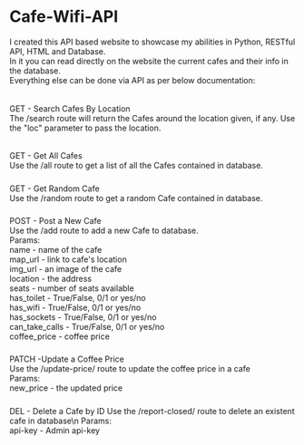 # Cafe-Wifi-API
I created this API based website to showcase my abilities in Python, RESTful API, HTML and Database.\
In it you can read directly on the website the current cafes and their info in the database.\
Everything else can be done via API as per below documentation:
######
GET - Search Cafes By Location\
The /search route will return the Cafes around the location given, if any.
Use the "loc" parameter to pass the location.
######
GET - Get All Cafes\
Use the /all route to get a list of all the Cafes contained in database.
#####
GET - Get Random Cafe\
Use the /random route to get a random Cafe contained in database.
#####
POST - Post a New Cafe\
Use the /add route to add a new Cafe to database.\
Params:\
name - name of the cafe\
map_url -  link to cafe's location\
img_url - an image of the cafe\
location - the address\
seats - number of seats available\
has_toilet - True/False, 0/1 or yes/no\
has_wifi - True/False, 0/1 or yes/no\
has_sockets - True/False, 0/1 or yes/no\
can_take_calls - True/False, 0/1 or yes/no\
coffee_price - coffee price
#####
PATCH -Update a Coffee Price\
Use the /update-price/<cafe-id> route to update the coffee price in a cafe\
Params:\
new_price - the updated price
#####
DEL - Delete a Cafe by ID
Use the /report-closed/<cafe-id> route to delete an existent cafe in database\n
Params:\
api-key - Admin api-key






